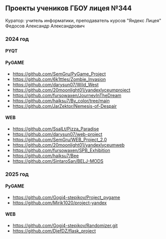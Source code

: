 ## Проекты учеников ГБОУ лицея №344 
Куратор: учитель информатики, преподаватель курсов "Яндекс Лицея" 
Федосов Александр Александрович

### 2024 год
#### PYQT



#### PyGAME
- https://github.com/SemGru/PyGame_Project
- https://github.com/6k1ttles/Zombie_Invasion
- https://github.com/darysun07/Wild_West
- https://github.com/20moonlight01/yandexlyceumproject
- https://github.com/fursowaxen/JourneyInTheDream
- https://github.com/haiksu7/By_color/tree/main
- https://github.com/JarZektor/Nemesis-of-Despair


#### WEB
- https://github.com/SsalLt/Pizza_Paradise
- https://github.com/darysun07/web-project
- https://github.com/SemGru/WEB_Project_2.0
- https://github.com/20moonlight01/yandexlyceumweb
- https://github.com/fursowaxen/SPB_Exhibition
- https://github.com/haiksu7/Bee
- https://github.com/SintaroSan/BELJ-MODS



### 2025 год

#### PyGAME
- https://github.com/Gogi4-stepikov/Project_pygame
- https://github.com/Mirik1020/project-yandex


#### WEB
- https://github.com/Gogi4-stepikov/Randomizer.git
- https://github.com/DjefDZ/flask_project


